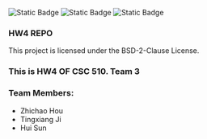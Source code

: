 ![Static Badge](https://img.shields.io/badge/language-python-blue) 
![Static Badge](https://img.shields.io/badge/bsd-2-clause)
![Static Badge](https://img.shields.io/badge/platform-linux-blue)




### HW4 REPO 

This project is licensed under the BSD-2-Clause License. 


### This is HW4 OF CSC 510. Team 3

### Team Members:
- Zhichao Hou
- Tingxiang Ji
- Hui Sun

